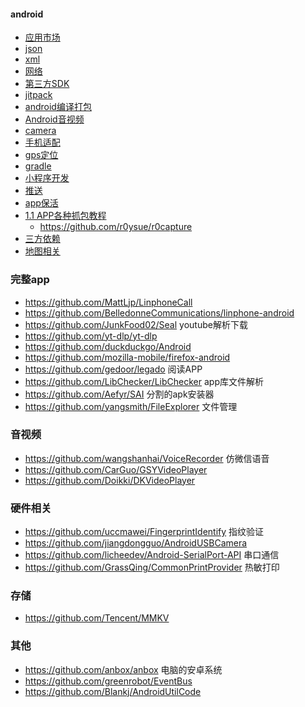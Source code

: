   #### android
  * [应用市场](/notes/android/other/appstore.md)
  * [json](/notes/android/other/json.md)
  * [xml](/notes/android/other/xml.md)
  * [网络](/notes/android/other/net.md)
  * [第三方SDK](/notes/android/other/sdk.md)
  * [jitpack](/notes/android/other/jitpack.md)
  * [android编译打包](/notes/android/other/android编译打包.md)
  * [Android音视频](/notes/android/other/Android音视频编解码.md)
  * [camera](/notes/android/other/camera.md)
  * [手机适配](/notes/android/other/adapt/index.md)
  * [gps定位](/notes/android/other/gps.md)
  * [gradle](/notes/android/other/gradle.md)
  * [小程序开发](/notes/android/other/小程序开发.md)
  * [推送](/notes/android/other/push.md)
  * [app保活](/notes/android/other/alive.md)
  * [1.1 APP各种抓包教程](https://www.ddosi.org/app-packet-captures)
     * https://github.com/r0ysue/r0capture
  * [三方依赖](/notes/android/other/library/index.md)
  * [地图相关](/notes/android/other/map.md)

### 完整app
- https://github.com/MattLjp/LinphoneCall 
- https://github.com/BelledonneCommunications/linphone-android
- https://github.com/JunkFood02/Seal youtube解析下载
- https://github.com/yt-dlp/yt-dlp
- https://github.com/duckduckgo/Android
- https://github.com/mozilla-mobile/firefox-android
- https://github.com/gedoor/legado 阅读APP
- https://github.com/LibChecker/LibChecker app库文件解析
- https://github.com/Aefyr/SAI 分割的apk安装器
- https://github.com/yangsmith/FileExplorer 文件管理

### 音视频
- https://github.com/wangshanhai/VoiceRecorder 仿微信语音
- https://github.com/CarGuo/GSYVideoPlayer
- https://github.com/Doikki/DKVideoPlayer


### 硬件相关
- https://github.com/uccmawei/FingerprintIdentify 指纹验证
- https://github.com/jiangdongguo/AndroidUSBCamera
- https://github.com/licheedev/Android-SerialPort-API 串口通信
- https://github.com/GrassQing/CommonPrintProvider 热敏打印

### 存储
- https://github.com/Tencent/MMKV

### 其他
- https://github.com/anbox/anbox 电脑的安卓系统
- https://github.com/greenrobot/EventBus
- https://github.com/Blankj/AndroidUtilCode